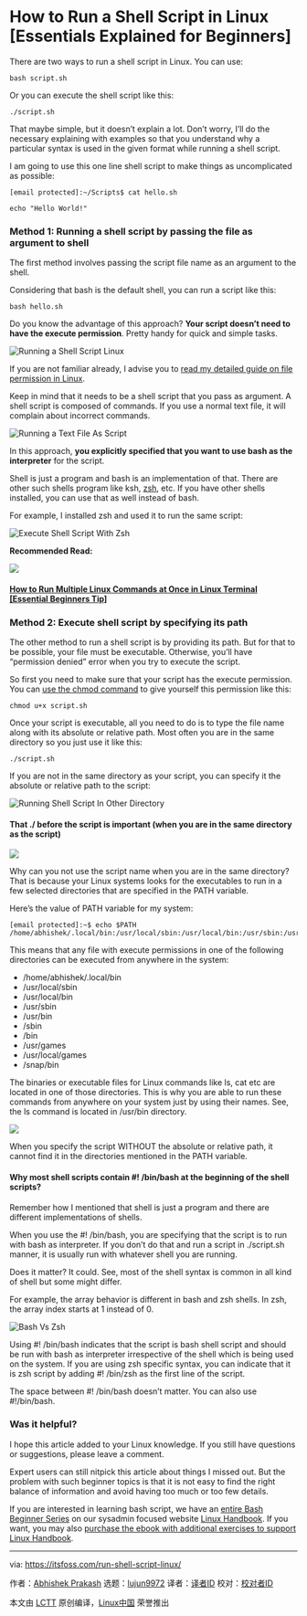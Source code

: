 [#]: collector: (lujun9972)
[#]: translator: ( )
[#]: reviewer: ( )
[#]: publisher: ( )
[#]: url: ( )
[#]: subject: (How to Run a Shell Script in Linux [Essentials Explained for Beginners])
[#]: via: (https://itsfoss.com/run-shell-script-linux/)
[#]: author: (Abhishek Prakash https://itsfoss.com/author/abhishek/)

How to Run a Shell Script in Linux [Essentials Explained for Beginners]
======

There are two ways to run a shell script in Linux. You can use:

```
bash script.sh
```

Or you can execute the shell script like this:

```
./script.sh
```

That maybe simple, but it doesn’t explain a lot. Don’t worry, I’ll do the necessary explaining with examples so that you understand why a particular syntax is used in the given format while running a shell script.

I am going to use this one line shell script to make things as uncomplicated as possible:

```
[email protected]:~/Scripts$ cat hello.sh

echo "Hello World!"
```

### Method 1: Running a shell script by passing the file as argument to shell

The first method involves passing the script file name as an argument to the shell.

Considering that bash is the default shell, you can run a script like this:

```
bash hello.sh
```

Do you know the advantage of this approach? **Your script doesn’t need to have the execute permission**. Pretty handy for quick and simple tasks.

![Running a Shell Script Linux][1]

If you are not familiar already, I advise you to [read my detailed guide on file permission in Linux][2].

Keep in mind that it needs to be a shell script that you pass as argument. A shell script is composed of commands. If you use a normal text file, it will complain about incorrect commands.

![Running a Text File As Script][3]

In this approach, **you explicitly specified that you want to use bash as the interpreter** for the script.

Shell is just a program and bash is an implementation of that. There are other such shells program like ksh, [zsh][4], etc. If you have other shells installed, you can use that as well instead of bash.

For example, I installed zsh and used it to run the same script:

![Execute Shell Script With Zsh][5]

**Recommended Read:**

![][6]

#### [How to Run Multiple Linux Commands at Once in Linux Terminal [Essential Beginners Tip]][7]

### Method 2: Execute shell script by specifying its path

The other method to run a shell script is by providing its path. But for that to be possible, your file must be executable. Otherwise, you’ll have “permission denied” error when you try to execute the script.

So first you need to make sure that your script has the execute permission. You can [use the chmod command][8] to give yourself this permission like this:

```
chmod u+x script.sh
```

Once your script is executable, all you need to do is to type the file name along with its absolute or relative path. Most often you are in the same directory so you just use it like this:

```
./script.sh
```

If you are not in the same directory as your script, you can specify it the absolute or relative path to the script:

![Running Shell Script In Other Directory][9]

#### That ./ before the script is important (when you are in the same directory as the script)

![][10]

Why can you not use the script name when you are in the same directory? That is because your Linux systems looks for the executables to run in a few selected directories that are specified in the PATH variable.

Here’s the value of PATH variable for my system:

```
[email protected]:~$ echo $PATH
/home/abhishek/.local/bin:/usr/local/sbin:/usr/local/bin:/usr/sbin:/usr/bin:/sbin:/bin:/usr/games:/usr/local/games:/snap/bin
```

This means that any file with execute permissions in one of the following directories can be executed from anywhere in the system:

  * /home/abhishek/.local/bin
  * /usr/local/sbin
  * /usr/local/bin
  * /usr/sbin
  * /usr/bin
  * /sbin
  * /bin
  * /usr/games
  * /usr/local/games
  * /snap/bin



The binaries or executable files for Linux commands like ls, cat etc are located in one of those directories. This is why you are able to run these commands from anywhere on your system just by using their names. See, the ls command is located in /usr/bin directory.

![][11]

When you specify the script WITHOUT the absolute or relative path, it cannot find it in the directories mentioned in the PATH variable.

#### Why most shell scripts contain #! /bin/bash at the beginning of the shell scripts?

Remember how I mentioned that shell is just a program and there are different implementations of shells.

When you use the #! /bin/bash, you are specifying that the script is to run with bash as interpreter. If you don’t do that and run a script in ./script.sh manner, it is usually run with whatever shell you are running.

Does it matter? It could. See, most of the shell syntax is common in all kind of shell but some might differ.

For example, the array behavior is different in bash and zsh shells. In zsh, the array index starts at 1 instead of 0.

![Bash Vs Zsh][12]

Using #! /bin/bash indicates that the script is bash shell script and should be run with bash as interpreter irrespective of the shell which is being used on the system. If you are using zsh specific syntax, you can indicate that it is zsh script by adding #! /bin/zsh as the first line of the script.

The space between #! /bin/bash doesn’t matter. You can also use #!/bin/bash.

### Was it helpful?

I hope this article added to your Linux knowledge. If you still have questions or suggestions, please leave a comment.

Expert users can still nitpick this article about things I missed out. But the problem with such beginner topics is that it is not easy to find the right balance of information and avoid having too much or too few details.

If you are interested in learning bash script, we have an [entire Bash Beginner Series][13] on our sysadmin focused website [Linux Handbook][14]. If you want, you may also [purchase the ebook with additional exercises to support Linux Handbook][15].

--------------------------------------------------------------------------------

via: https://itsfoss.com/run-shell-script-linux/

作者：[Abhishek Prakash][a]
选题：[lujun9972][b]
译者：[译者ID](https://github.com/译者ID)
校对：[校对者ID](https://github.com/校对者ID)

本文由 [LCTT](https://github.com/LCTT/TranslateProject) 原创编译，[Linux中国](https://linux.cn/) 荣誉推出

[a]: https://itsfoss.com/author/abhishek/
[b]: https://github.com/lujun9972
[1]: https://i0.wp.com/itsfoss.com/wp-content/uploads/2021/01/run-a-shell-script-linux.png?resize=741%2C329&ssl=1
[2]: https://linuxhandbook.com/linux-file-permissions/
[3]: https://i0.wp.com/itsfoss.com/wp-content/uploads/2021/01/running-text-file-as-script.png?resize=741%2C329&ssl=1
[4]: https://www.zsh.org
[5]: https://i2.wp.com/itsfoss.com/wp-content/uploads/2021/01/execute-shell-script-with-zsh.png?resize=741%2C253&ssl=1
[6]: https://i2.wp.com/itsfoss.com/wp-content/uploads/2020/09/run-multiple-commands-in-linux.png?fit=800%2C450&ssl=1
[7]: https://itsfoss.com/run-multiple-commands-linux/
[8]: https://linuxhandbook.com/chmod-command/
[9]: https://i2.wp.com/itsfoss.com/wp-content/uploads/2021/01/running-shell-script-in-other-directory.png?resize=795%2C272&ssl=1
[10]: https://i0.wp.com/itsfoss.com/wp-content/uploads/2021/01/executing-shell-scripts-linux.png?resize=800%2C450&ssl=1
[11]: https://i0.wp.com/itsfoss.com/wp-content/uploads/2021/01/locating-command-linux.png?resize=795%2C272&ssl=1
[12]: https://i1.wp.com/itsfoss.com/wp-content/uploads/2021/01/bash-vs-zsh.png?resize=795%2C386&ssl=1
[13]: https://linuxhandbook.com/tag/bash-beginner/
[14]: https://linuxhandbook.com
[15]: https://www.buymeacoffee.com/linuxhandbook
